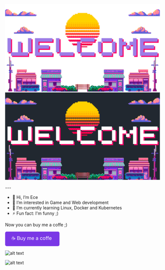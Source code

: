 <p align="center">
    <img src="welcome-light.png#gh-light-mode-only"/>
    <img src="welcome-dark.png#gh-dark-mode-only"/>
</p>
---

- 👋 Hi, I’m Ece
- 👀 I’m interested in Game and Web development
- 🌱 I’m currently learning Linux, Docker and Kubernetes
- ⚡ Fun fact: I'm funny ;)

Now you can buy me a coffe ;)

<a href="https://buymeacoffee.com/eceoez" style="display: inline-block; padding: 10px 25px 10px 20px; font-size: 16px; color: white; background-color: #7a37e6; text-align: center; text-decoration: none; border-radius: 5px;">☕ Buy me a coffe</a>



![alt text](6vIk.gif)

![alt text](<cat_gif (1).gif>)
